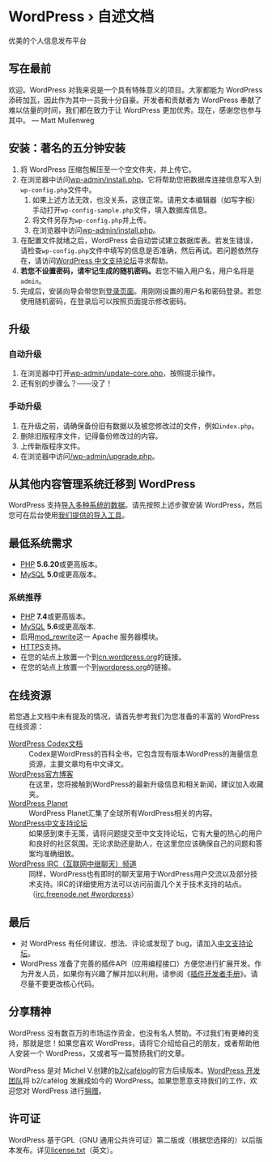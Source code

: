 # WordPress &#8250; 自述文档

优美的个人信息发布平台

## 写在最前

欢迎。WordPress 对我来说是一个具有特殊意义的项目。大家都能为 WordPress 添砖加瓦，因此作为其中一员我十分自豪。开发者和贡献者为 WordPress 奉献了难以估量的时间，我们都在致力于让 WordPress 更加优秀。现在，感谢您也参与其中。
&#8212; Matt Mullenweg

## 安装：著名的五分钟安装

1. 将 WordPress 压缩包解压至一个空文件夹，并上传它。
2. 在浏览器中访问[wp-admin/install.php](wp-admin/install.php)。它将帮助您把数据库连接信息写入到`wp-config.php`文件中。
   1. 如果上述方法无效，也没关系，这很正常。请用文本编辑器（如写字板）手动打开`wp-config-sample.php`文件，填入数据库信息。
   2. 将文件另存为`wp-config.php`并上传。
   3. 在浏览器中访问[wp-admin/install.php](wp-admin/install.php)。
3. 在配置文件就绪之后，WordPress 会自动尝试建立数据库表。若发生错误，请检查`wp-config.php`文件中填写的信息是否准确，然后再试。若问题依然存在，请访问[WordPress 中文支持论坛](https://cn.wordpress.org/support/forums/)寻求帮助。
4. <strong>若您不设置密码，请牢记生成的随机密码。</strong>若您不输入用户名，用户名将是`admin`。
5. 完成后，安装向导会带您到[登录页面](wp-login.php)。用刚刚设置的用户名和密码登录。若您使用随机密码，在登录后可以按照页面提示修改密码。

## 升级

### 自动升级

1. 在浏览器中打开[wp-admin/update-core.php](wp-admin/update-core.php)，按照提示操作。
2. 还有别的步骤么？——没了！

### 手动升级

1. 在升级之前，请确保备份旧有数据以及被您修改过的文件，例如`index.php`。
2. 删除旧版程序文件，记得备份修改过的内容。
3. 上传新版程序文件。
4. 在浏览器中访问[/wp-admin/upgrade.php](wp-admin/upgrade.php)。

## 从其他内容管理系统迁移到 WordPress

WordPress 支持[导入多种系统的数据](https://wordpress.org/support/article/importing-content/)。请先按照上述步骤安装 WordPress，然后您可在后台使用[我们提供的导入工具](wp-admin/import.php)。

## 最低系统需求

- [PHP](https://secure.php.net/) <strong>5.6.20</strong>或更高版本。
- [MySQL](https://www.mysql.com/) <strong>5.0</strong>或更高版本。

### 系统推荐

- [PHP](https://secure.php.net/) <strong>7.4</strong>或更高版本。
- [MySQL](https://www.mysql.com/) <strong>5.6</strong>或更高版本.
- 启用[mod_rewrite](https://httpd.apache.org/docs/2.2/mod/mod_rewrite.html)这一 Apache 服务器模块。
- [HTTPS](https://wordpress.org/news/2016/12/moving-toward-ssl/)支持。
- 在您的站点上放置一个到[cn.wordpress.org](https://cn.wordpress.org/)的链接。
- 在您的站点上放置一个到[wordpress.org](https://wordpress.org/)的链接。

## 在线资源

若您遇上文档中未有提及的情况，请首先参考我们为您准备的丰富的 WordPress 在线资源：

<dl>
	<dt><a href="https://codex.wordpress.org/">WordPress Codex文档</a></dt>
	<dd>Codex是WordPress的百科全书，它包含现有版本WordPress的海量信息资源，主要文章均有中文译文。</dd>
	<dt><a href="https://wordpress.org/news/">WordPress官方博客</a></dt>
	<dd>在这里，您将接触到WordPress的最新升级信息和相关新闻，建议加入收藏夹。</dd>
	<dt><a href="https://planet.wordpress.org/">WordPress Planet</a></dt>
	<dd>WordPress Planet汇集了全球所有WordPress相关的内容。</dd>
	<dt><a href="https://cn.wordpress.org/support/forums/">WordPress中文支持论坛</a></dt>
	<dd>如果感到束手无策，请将问题提交至中文支持论坛，它有大量的热心的用户和良好的社区氛围。无论求助还是助人，在这里您应该确保自己的问题和答案均准确细致。</dd>
	<dt><a href="https://codex.wordpress.org/IRC">WordPress <abbr>IRC</abbr>（互联网中继聊天）频道</a></dt>
	<dd>同样，WordPress也有即时的聊天室用于WordPress用户交流以及部分技术支持。IRC的详细使用方法可以访问前面几个关于技术支持的站点。（<a href="irc://irc.freenode.net/wordpress">irc.freenode.net #wordpress</a>）</dd>
</dl>

## 最后

- 对 WordPress 有任何建议、想法、评论或发现了 bug，请加入[中文支持论坛](https://cn.wordpress.org/support/forums/)。
- WordPress 准备了完善的插件<abbr>API</abbr>（应用编程接口）方便您进行扩展开发。作为开发人员，如果你有兴趣了解并加以利用，请参阅《[插件开发者手册](https://developer.wordpress.org/plugins/)》。请尽量不要更改核心代码。

## 分享精神

WordPress 没有数百万的市场运作资金，也没有名人赞助。不过我们有更棒的支持，那就是您！如果您喜欢 WordPress，请将它介绍给自己的朋友，或者帮助他人安装一个 WordPress，又或者写一篇赞扬我们的文章。

WordPress 是对 Michel V.创建的<a href="http://cafelog.com/">b2/caf&#233;log</a>的官方后续版本。[WordPress 开发团队](https://wordpress.org/about/)将 b2/caf&#233;log 发展成如今的 WordPress。如果您愿意支持我们的工作，欢迎您对 WordPress 进行[捐赠](https://wordpress.org/donate/)。

## 许可证

WordPress 基于<abbr>GPL</abbr>（GNU 通用公共许可证）第二版或（根据您选择的）以后版本发布。详见[license.txt](license.txt)（英文）。
